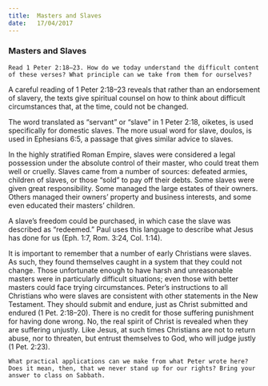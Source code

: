```yaml
---
title:  Masters and Slaves
date:   17/04/2017
---
```


### Masters and Slaves

`Read 1 Peter 2:18–23. How do we today understand the difficult content of these verses? What principle can we take from them for ourselves?`

A careful reading of 1 Peter 2:18–23 reveals that rather than an endorsement of slavery, the texts give spiritual counsel on how to think about difficult circumstances that, at the time, could not be changed.

The word translated as “servant” or “slave” in 1 Peter 2:18, oiketes, is used specifically for domestic slaves. The more usual word for slave, doulos, is used in Ephesians 6:5, a passage that gives similar advice to slaves.

In the highly stratified Roman Empire, slaves were considered a legal possession under the absolute control of their master, who could treat them well or cruelly. Slaves came from a number of sources: defeated armies, children of slaves, or those “sold” to pay off their debts. Some slaves were given great responsibility. Some managed the large estates of their owners. Others managed their owners’ property and business interests, and some even educated their masters’ children. 

A slave’s freedom could be purchased, in which case the slave was described as “redeemed.” Paul uses this language to describe what Jesus has done for us (Eph. 1:7, Rom. 3:24, Col. 1:14).

It is important to remember that a number of early Christians were slaves. As such, they found themselves caught in a system that they could not change. Those unfortunate enough to have harsh and unreasonable masters were in particularly difficult situations; even those with better masters could face trying circumstances. Peter’s instructions to all Christians who were slaves are consistent with other statements in the New Testament. They should submit and endure, just as Christ submitted and endured (1 Pet. 2:18–20). There is no credit for those suffering punishment for having done wrong. No, the real spirit of Christ is revealed when they are suffering unjustly. Like Jesus, at such times Christians are not to return abuse, nor to threaten, but entrust themselves to God, who will judge justly (1 Pet. 2:23).

`What practical applications can we make from what Peter wrote here? Does it mean, then, that we never stand up for our rights? Bring your answer to class on Sabbath.`